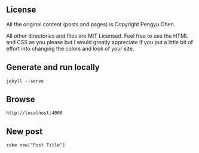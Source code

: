 ## License

All the original content (posts and pages) is Copyright Pengyu Chen.

All other directories and files are MIT Licensed. Feel free to use the HTML and CSS as you please but I would greatly appreciate if you put a little bit of effort into changing the colors and look of your site. 

## Generate and run locally

    jekyll --serve

## Browse

    http://localhost:4000

## New post

    rake new["Post Title"]
